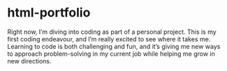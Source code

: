 # html-portfolio
Right now, I’m diving into coding as part of a personal project. This is my first coding endeavour, and I’m really excited to see where it takes me. Learning to code is both challenging and fun, and it’s giving me new ways to approach problem-solving in my current job while helping me grow in new directions.
